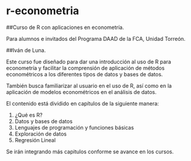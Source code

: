 # r-econometria

##Curso de R con aplicaciones en econometría.

Para alumnos e invitados del Programa DAAD de la FCA, Unidad Torreón.

##Iván de Luna.


Este curso fue diseñado para dar una introducción al uso de R para econometría
y facilitar la comprensión de aplicación de métodos econométricos a
los diferentes tipos de datos y bases de datos.

También busca familiarizar al usuario en el uso de R, así como en la aplicación
de modelos econométricos en el análisis de datos.

El contenido está dividido en capítulos de la siguiente manera:
1. ¿Qué es R?
2. Datos y bases de datos
3. Lenguajes de programación y funciones básicas
4. Exploración de datos
5. Regresión Lineal

Se irán integrando más capitulos conforme se avance en los cursos.
